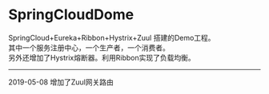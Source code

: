 # SpringCloudDome
SpringCloud+Eureka+Ribbon+Hystrix+Zuul 搭建的Demo工程。<br/>
其中一个服务注册中心，一个生产者，一个消费者。<br/>
另外还增加了Hystrix熔断器。利用Ribbon实现了负载均衡。

***
2019-05-08 增加了Zuul网关路由
